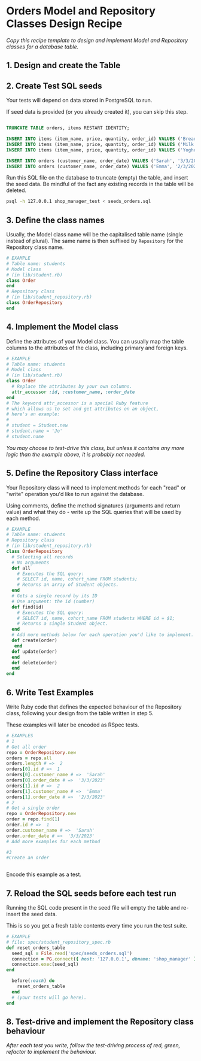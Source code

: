 # Orders Model and Repository Classes Design Recipe

_Copy this recipe template to design and implement Model and Repository classes for a database table._

## 1. Design and create the Table



## 2. Create Test SQL seeds

Your tests will depend on data stored in PostgreSQL to run.

If seed data is provided (or you already created it), you can skip this step.

```sql

TRUNCATE TABLE orders, items RESTART IDENTITY; 

INSERT INTO items (item_name, price, quantity, order_id) VALUES ('Bread', '2', '1', '1');
INSERT INTO items (item_name, price, quantity, order_id) VALUES ('Milk', '1', '2', '1');
INSERT INTO items (item_name, price, quantity, order_id) VALUES ('Yoghurt', '1.5', '1', '2');

INSERT INTO orders (customer_name, order_date) VALUES ('Sarah', '3/3/2023');
INSERT INTO orders (customer_name, order_date) VALUES ('Emma', '2/3/2023');

```

Run this SQL file on the database to truncate (empty) the table, and insert the seed data. Be mindful of the fact any existing records in the table will be deleted.

```bash
psql -h 127.0.0.1 shop_manager_test < seeds_orders.sql
```

## 3. Define the class names

Usually, the Model class name will be the capitalised table name (single instead of plural). The same name is then suffixed by `Repository` for the Repository class name.

```ruby
# EXAMPLE
# Table name: students
# Model class
# (in lib/student.rb)
class Order
end
# Repository class
# (in lib/student_repository.rb)
class OrderRepository
end
```

## 4. Implement the Model class

Define the attributes of your Model class. You can usually map the table columns to the attributes of the class, including primary and foreign keys.

```ruby
# EXAMPLE
# Table name: students
# Model class
# (in lib/student.rb)
class Order
  # Replace the attributes by your own columns.
  attr_accessor :id, :customer_name, :order_date
end
# The keyword attr_accessor is a special Ruby feature
# which allows us to set and get attributes on an object,
# here's an example:
#
# student = Student.new
# student.name = 'Jo'
# student.name
```

*You may choose to test-drive this class, but unless it contains any more logic than the example above, it is probably not needed.*

## 5. Define the Repository Class interface

Your Repository class will need to implement methods for each "read" or "write" operation you'd like to run against the database.

Using comments, define the method signatures (arguments and return value) and what they do - write up the SQL queries that will be used by each method.

```ruby
# EXAMPLE
# Table name: students
# Repository class
# (in lib/student_repository.rb)
class OrderRepository
  # Selecting all records
  # No arguments
  def all
    # Executes the SQL query:
    # SELECT id, name, cohort_name FROM students;
    # Returns an array of Student objects.
  end
  # Gets a single record by its ID
  # One argument: the id (number)
  def find(id)
    # Executes the SQL query:
    # SELECT id, name, cohort_name FROM students WHERE id = $1;
    # Returns a single Student object.
  end
  # Add more methods below for each operation you'd like to implement.
  def create(order)
   end
  def update(order)
  end
  def delete(order)
  end
end
```

## 6. Write Test Examples

Write Ruby code that defines the expected behaviour of the Repository class, following your design from the table written in step 5.

These examples will later be encoded as RSpec tests.

```ruby
# EXAMPLES
# 1
# Get all order
repo = OrderRepository.new
orders = repo.all
orders.length # =>  2
orders[0].id # =>  1
orders[0].customer_name # =>  'Sarah'
orders[0].order_date # =>  '3/3/2023'
orders[1].id # =>  2
orders[1].customer_name # =>  'Emma'
orders[1].order_date # =>  '2/3/2023'
# 2
# Get a single order
repo = OrderRepository.new
order = repo.find(1)
order.id # =>  1
order.customer_name # =>  'Sarah'
order.order_date # =>  '3/3/2023'
# Add more examples for each method

#3
#Create an order



```

Encode this example as a test.

## 7. Reload the SQL seeds before each test run

Running the SQL code present in the seed file will empty the table and re-insert the seed data.

This is so you get a fresh table contents every time you run the test suite.

```ruby
# EXAMPLE
# file: spec/student_repository_spec.rb
def reset_orders_table
  seed_sql = File.read('spec/seeds_orders.sql')
  connection = PG.connect({ host: '127.0.0.1', dbname: 'shop_manager' })
  connection.exec(seed_sql)
end

  before(:each) do 
    reset_orders_table
  end
  # (your tests will go here).
end
```

## 8. Test-drive and implement the Repository class behaviour

_After each test you write, follow the test-driving process of red, green, refactor to implement the behaviour._
